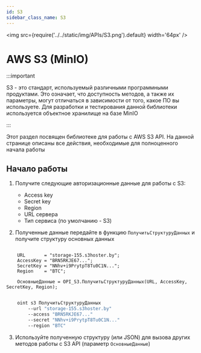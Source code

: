 ```yaml
---
id: S3
sidebar_class_name: S3
---
```


<img src={require('../../static/img/APIs/S3.png').default} width='64px' />

# AWS S3 (MinIO)

:::important

S3 - это стандарт, используемый различными программными продуктами. Это означает, что доступность методов, а также их параметры, могут отличаться в зависимости от того, какое ПО вы используете. Для разработки и тестирования данной библиотеки используется объектное хранилище на базе MinIO

:::

Этот раздел посвящен библиотеке для работы с AWS S3 API. На данной странице описаны все действия, необходимые для полноценного начала работы

## Начало работы

1. Получите следующие авторизационные данные для работы с S3:

    + Access key
    + Secret key
    + Region
    + URL сервера
    + Тип сервиса (по умолчанию - S3)

2. Полученные данные передайте в функцию `ПолучитьСтруктуруДанных` и получите структуру основных данных

```bsl title="1С:Предприятие/OneScript"

    URL       = "storage-155.s3hoster.by";
    AccessKey = "BRN5RKJE67...";
    SecretKey = "NNhv+i9PrytpT8Tu0C1N...";
    Region    = "BTC";

    ОсновныеДанные = OPI_S3.ПолучитьСтруктуруДанных(URL, AccessKey, SecretKey, Region);

```

```bash title="CLI"

    oint s3 ПолучитьСтруктуруДанных 
        --url "storage-155.s3hoster.by"
        --access "BRN5RKJE67..."
        --secret "NNhv+i9PrytpT8Tu0C1N..."
        --region "BTC"

```

3. Используйте полученную структуру (или JSON) для вызова других методов работы с S3 API (параметр `ОсновныеДанные`)
